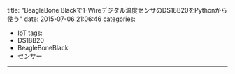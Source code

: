 title: "BeagleBone Blackで1-Wireデジタル温度センサのDS18B20をPythonから使う"
date: 2015-07-06 21:06:46
categories:
 - IoT
tags:
 - DS18B20
 - BeagleBoneBlack
 - センサー
---
